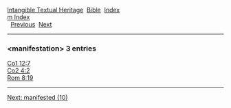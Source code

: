 [Intangible Textual Heritage](../../index)  [Bible](../index) 
[Index](index)   
[m Index](_m_)  
  [Previous](c07114)  [Next](c07116) 

------------------------------------------------------------------------

### &lt;manifestation&gt; 3 entries

[Co1 12:7](../kjv/co1012.htm#007)  
[Co2 4:2](../kjv/co2004.htm#002)  
[Rom 8:19](../kjv/rom008.htm#019)  

------------------------------------------------------------------------

[Next: manifested (10)](c07116)
